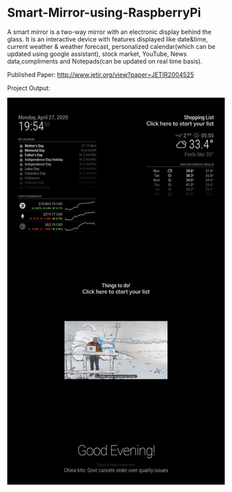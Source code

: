 # Smart-Mirror-using-RaspberryPi
A smart mirror is a two-way mirror with an electronic display behind the glass.
It is an interactive device with features displayed like date&time, current weather & weather forecast, personalized calendar(which can be updated using google assistant), stock market, YouTube, News data,compliments and Notepads(can be updated on real time basis).

Published Paper: http://www.jetir.org/view?paper=JETIR2004525

Project Output:

![](Project%20output.png)
